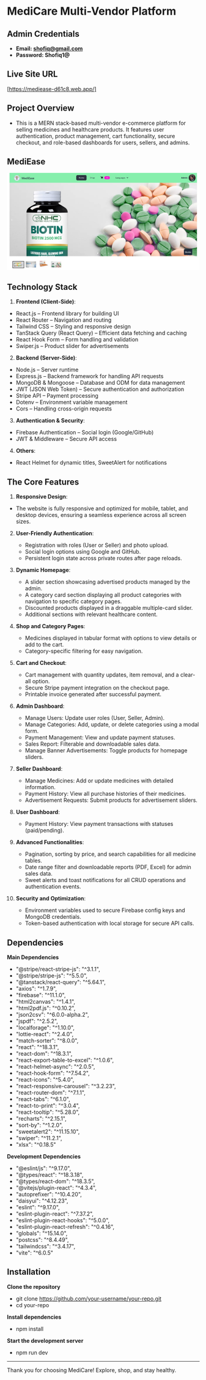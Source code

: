 # MediCare Multi-Vendor Platform

## Admin Credentials
- **Email: shofiq@gmail.com** 
- **Password: Shofiq1@** 

## Live Site URL
[https://mediease-d61c8.web.app/]


## Project Overview
- This is a MERN stack-based multi-vendor e-commerce platform for selling medicines and healthcare products. It features user authentication, product management, cart functionality, secure checkout, and role-based dashboards for users, sellers, and admins.

## MediEase
![MediEase Screenshot](/src/assets/banner_screenshot.jpg)

## Technology Stack

1. **Frontend (Client-Side)**:
- React.js – Frontend library for building UI
- React Router – Navigation and routing
- Tailwind CSS – Styling and responsive design
- TanStack Query (React Query) – Efficient data fetching and caching
- React Hook Form – Form handling and validation
- Swiper.js – Product slider for advertisements

2. **Backend (Server-Side)**:
- Node.js – Server runtime
- Express.js – Backend framework for handling API requests
- MongoDB & Mongoose – Database and ODM for data management
- JWT (JSON Web Token) – Secure authentication and authorization
- Stripe API – Payment processing
- Dotenv – Environment variable management
- Cors – Handling cross-origin requests

3. **Authentication & Security**:
- Firebase Authentication – Social login (Google/GitHub)
- JWT & Middleware – Secure API access

4. **Others**: 
- React Helmet for dynamic titles, SweetAlert for notifications


## The Core Features

1. **Responsive Design**: 
- The website is fully responsive and optimized for mobile, tablet, and desktop devices, ensuring a seamless experience across all screen sizes.

2. **User-Friendly Authentication**:
   - Registration with roles (User or Seller) and photo upload.
   - Social login options using Google and GitHub.
   - Persistent login state across private routes after page reloads.

3. **Dynamic Homepage**:
   - A slider section showcasing advertised products managed by the admin.
   - A category card section displaying all product categories with navigation to specific category pages.
   - Discounted products displayed in a draggable multiple-card slider.
   - Additional sections with relevant healthcare content.

4. **Shop and Category Pages**:
   - Medicines displayed in tabular format with options to view details or add to the cart.
   - Category-specific filtering for easy navigation.

5. **Cart and Checkout**:
   - Cart management with quantity updates, item removal, and a clear-all option.
   - Secure Stripe payment integration on the checkout page.
   - Printable invoice generated after successful payment.

6. **Admin Dashboard**:
   - Manage Users: Update user roles (User, Seller, Admin).
   - Manage Categories: Add, update, or delete categories using a modal form.
   - Payment Management: View and update payment statuses.
   - Sales Report: Filterable and downloadable sales data.
   - Manage Banner Advertisements: Toggle products for homepage sliders.

7. **Seller Dashboard**:
   - Manage Medicines: Add or update medicines with detailed information.
   - Payment History: View all purchase histories of their medicines.
   - Advertisement Requests: Submit products for advertisement sliders.

8. **User Dashboard**:
   - Payment History: View payment transactions with statuses (paid/pending).

9. **Advanced Functionalities**:
   - Pagination, sorting by price, and search capabilities for all medicine tables.
   - Date range filter and downloadable reports (PDF, Excel) for admin sales data.
   - Sweet alerts and toast notifications for all CRUD operations and authentication events.

10. **Security and Optimization**:
    - Environment variables used to secure Firebase config keys and MongoDB credentials.
    - Token-based authentication with local storage for secure API calls.

## Dependencies

**Main Dependencies**
- "@stripe/react-stripe-js": "^3.1.1",
- "@stripe/stripe-js": "^5.5.0",
- "@tanstack/react-query": "^5.64.1",
- "axios": "^1.7.9",
- "firebase": "^11.1.0",
- "html2canvas": "^1.4.1",
- "html2pdf.js": "^0.10.2",
- "json2csv": "^6.0.0-alpha.2",
- "jspdf": "^2.5.2",
- "localforage": "^1.10.0",
- "lottie-react": "^2.4.0",
- "match-sorter": "^8.0.0",
- "react": "^18.3.1",
- "react-dom": "^18.3.1",
- "react-export-table-to-excel": "^1.0.6",
- "react-helmet-async": "^2.0.5",
- "react-hook-form": "^7.54.2",
- "react-icons": "^5.4.0",
- "react-responsive-carousel": "^3.2.23",
- "react-router-dom": "^7.1.1",
- "react-tabs": "^6.1.0",
- "react-to-print": "^3.0.4",
- "react-tooltip": "^5.28.0",
- "recharts": "^2.15.1",
- "sort-by": "^1.2.0",
- "sweetalert2": "^11.15.10",
- "swiper": "^11.2.1",
- "xlsx": "^0.18.5"

**Development Dependencies**
- "@eslint/js": "^9.17.0",
- "@types/react": "^18.3.18",
- "@types/react-dom": "^18.3.5",
- "@vitejs/plugin-react": "^4.3.4",
- "autoprefixer": "^10.4.20",
- "daisyui": "^4.12.23",
- "eslint": "^9.17.0",
- "eslint-plugin-react": "^7.37.2",
- "eslint-plugin-react-hooks": "^5.0.0",
- "eslint-plugin-react-refresh": "^0.4.16",
- "globals": "^15.14.0",
- "postcss": "^8.4.49",
- "tailwindcss": "^3.4.17",
- "vite": "^6.0.5"


## Installation

**Clone the repository**
- git clone https://github.com/your-username/your-repo.git
- cd your-repo

**Install dependencies**
- npm install

**Start the development server**
- npm run dev

---

Thank you for choosing MediCare! Explore, shop, and stay healthy.

